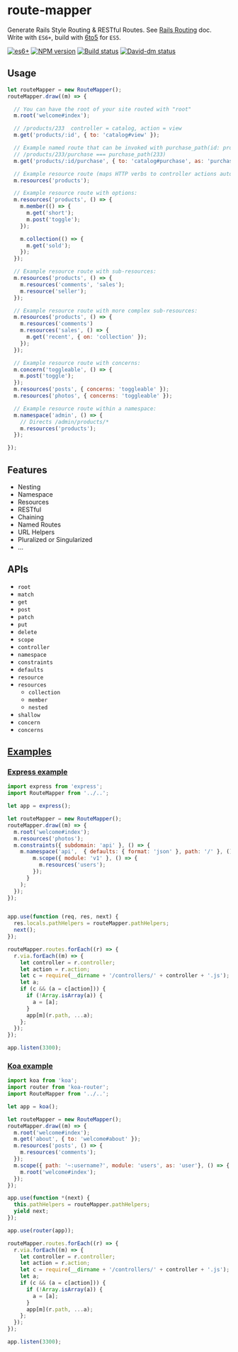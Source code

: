 # route-mapper

Generate Rails Style Routing & RESTful Routes. See [Rails Routing][] doc.   
Write with `ES6+`, build with [6to5][] for `ES5`.

[![es6+][es6-image]][es6-url]
[![NPM version][npm-image]][npm-url]
[![Build status][travis-image]][travis-url]
[![David-dm status][David-dm-image]][David-dm-url]


## Usage

```js
let routeMapper = new RouteMapper();
routeMapper.draw((m) => {

  // You can have the root of your site routed with "root"
  m.root('welcome#index');

  // /products/233  controller = catalog, action = view
  m.get('products/:id', { to: 'catalog#view' });

  // Example named route that can be invoked with purchase_path(id: product.id)
  // /products/233/purchase === purchase_path(233)
  m.get('products/:id/purchase', { to: 'catalog#purchase', as: 'purchase' });

  // Example resource route (maps HTTP verbs to controller actions automatically):
  m.resources('products');

  // Example resource route with options:
  m.resources('products', () => {
    m.member(() => {
      m.get('short');
      m.post('toggle');
    });

    m.collection(() => {
      m.get('sold');
    });
  });

  // Example resource route with sub-resources:
  m.resources('products', () => {
    m.resources('comments', 'sales');
    m.resource('seller');
  });

  // Example resource route with more complex sub-resources:
  m.resources('products', () => {
    m.resources('comments')
    m.resources('sales', () => {
      m.get('recent', { on: 'collection' });
    });
  });

  // Example resource route with concerns:
  m.concern('toggleable', () => {
    m.post('toggle');
  });
  m.resources('posts', { concerns: 'toggleable' });
  m.resources('photos', { concerns: 'toggleable' });

  // Example resource route within a namespace:
  m.namespace('admin', () => {
    // Directs /admin/products/*
    m.resources('products');
  });

});
```


## Features

* Nesting
* Namespace
* Resources
* RESTful
* Chaining
* Named Routes
* URL Helpers
* Pluralized or Singularized
* ...


## APIs

* `root`
* `match`
* `get`
* `post`
* `patch`
* `put`
* `delete`
* `scope`
* `controller`
* `namespace`
* `constraints`
* `defaults`
* `resource`
* `resources`
  * `collection`
  * `member`
  * `nested`
* `shallow`
* `concern`
* `concerns`


## [Examples](./examples)

### [Express example](./examples/express)

```js
import express from 'express';
import RouteMapper from '../..';

let app = express();

let routeMapper = new RouteMapper();
routeMapper.draw((m) => {
  m.root('welcome#index');
  m.resources('photos');
  m.constraints({ subdomain: 'api' }, () => {
    m.namespace('api',  { defaults: { format: 'json' }, path: '/' }, () => {
        m.scope({ module: 'v1' }, () => {
          m.resources('users');
        });
      }
    );
  });
});


app.use(function (req, res, next) {
  res.locals.pathHelpers = routeMapper.pathHelpers;
  next();
});

routeMapper.routes.forEach((r) => {
  r.via.forEach((m) => {
    let controller = r.controller;
    let action = r.action;
    let c = require(__dirname + '/controllers/' + controller + '.js');
    let a;
    if (c && (a = c[action])) {
      if (!Array.isArray(a)) {
        a = [a];
      }
      app[m](r.path, ...a);
    };
  });
});

app.listen(3300);
```

### [Koa example](./examples/koa)

```js
import koa from 'koa';
import router from 'koa-router';
import RouteMapper from '../..';

let app = koa();

let routeMapper = new RouteMapper();
routeMapper.draw((m) => {
  m.root('welcome#index');
  m.get('about', { to: 'welcome#about' });
  m.resources('posts', () => {
    m.resources('comments');
  });
  m.scope({ path: '~:username?', module: 'users', as: 'user'}, () => {
    m.root('welcome#index');
  });
});

app.use(function *(next) {
  this.pathHelpers = routeMapper.pathHelpers;
  yield next;
});

app.use(router(app));

routeMapper.routes.forEach((r) => {
  r.via.forEach((m) => {
    let controller = r.controller;
    let action = r.action;
    let c = require(__dirname + '/controllers/' + controller + '.js');
    let a;
    if (c && (a = c[action])) {
      if (!Array.isArray(a)) {
        a = [a];
      }
      app[m](r.path, ...a);
    };
  });
});

app.listen(3300);
```



[Rails Routing]: http://guides.rubyonrails.org/routing.html
[6to5]: https://6to5.org/
[es6-image]: https://img.shields.io/badge/es-6+-brightgreen.svg?style=flat-square
[es6-url]: https://developer.mozilla.org/en-US/docs/Web/JavaScript/New_in_JavaScript/ECMAScript_6_support_in_Mozilla
[npm-image]: https://img.shields.io/npm/v/route-mapper.svg?style=flat-square
[npm-url]: https://npmjs.org/package/route-mapper
[travis-image]: https://img.shields.io/travis/trekjs/route-mapper/master.svg?style=flat-square
[travis-url]: https://travis-ci.org/trekjs/route-mapper
[David-dm-image]: https://david-dm.org/trekjs/route-mapper.svg?style=flat-square
[David-dm-url]: https://david-dm.org/trekjs/route-mapper
